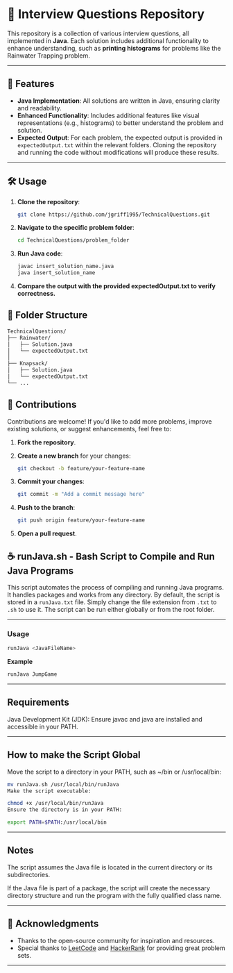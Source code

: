 # 📂 Interview Questions Repository

This repository is a collection of various interview questions, all implemented in **Java**. Each solution includes additional functionality to enhance understanding, such as **printing histograms** for problems like the Rainwater Trapping problem.

---

## 🚀 Features

- **Java Implementation**: All solutions are written in Java, ensuring clarity and readability.
- **Enhanced Functionality**: Includes additional features like visual representations (e.g., histograms) to better understand the problem and solution.
- **Expected Output**: For each problem, the expected output is provided in `expectedOutput.txt` within the relevant folders. Cloning the repository and running the code without modifications will produce these results.

---

## 🛠️ Usage

1. **Clone the repository**:
   ```bash
   git clone https://github.com/jgriff1995/TechnicalQuestions.git
   ```

2. **Navigate to the specific problem folder**:
   ```bash
   cd TechnicalQuestions/problem_folder
   ```
3. **Run Java code**:
   ```bash
   javac insert_solution_name.java
   java insert_solution_name
   ``` 

4. **Compare the output with the provided expectedOutput.txt to verify correctness.**

## 📂 Folder Structure

```bash
TechnicalQuestions/
├── Rainwater/
│   ├── Solution.java
│   └── expectedOutput.txt
│   
├── Knapsack/
│   ├── Solution.java
│   └── expectedOutput.txt
└── ...
```
## 🤝 Contributions

Contributions are welcome! If you'd like to add more problems, improve existing solutions, or suggest enhancements, feel free to:

1. **Fork the repository**.

2. **Create a new branch** for your changes:
   ```bash
   git checkout -b feature/your-feature-name
   ```
3. **Commit your changes**:
   ```bash
   git commit -m "Add a commit message here"
   ```
4. **Push to the branch**:
   ```bash
   git push origin feature/your-feature-name
   ```
5. **Open a pull request**.


## ☕ **runJava.sh** - Bash Script to Compile and Run Java Programs

This script automates the process of compiling and running Java programs. It handles packages and works from any directory. By default, the script is stored in a `runJava.txt` file. Simply change the file extension from `.txt` to `.sh` to use it. The script can be run either globally or from the root folder.

---

### **Usage**
```bash
runJava <JavaFileName>
```

**Example**
```bash
runJava JumpGame
```

---

## **Requirements**

Java Development Kit (JDK): Ensure javac and java are installed and accessible in your PATH.

---

## **How to make the Script Global**
Move the script to a directory in your PATH, such as ~/bin or /usr/local/bin:

```bash
mv runJava.sh /usr/local/bin/runJava
Make the script executable:
```

```bash
chmod +x /usr/local/bin/runJava
Ensure the directory is in your PATH:
```

```bash
export PATH=$PATH:/usr/local/bin
```

---

## **Notes**

The script assumes the Java file is located in the current directory or its subdirectories.

If the Java file is part of a package, the script will create the necessary directory structure and run the program with the fully qualified class name.

---

## 🙏 Acknowledgments

- Thanks to the open-source community for inspiration and resources.
- Special thanks to [LeetCode](https://leetcode.com/) and [HackerRank](https://www.hackerrank.com/) for providing great problem sets.

---